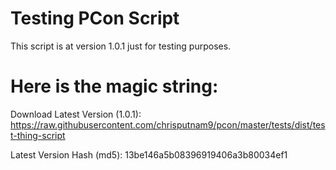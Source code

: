 # Testing PCon Script

This script is at version 1.0.1 just for testing purposes.

# Here is the magic string:

Download Latest Version (1.0.1):
https://raw.githubusercontent.com/chrisputnam9/pcon/master/tests/dist/test-thing-script

Latest Version Hash (md5):
13be146a5b08396919406a3b80034ef1
